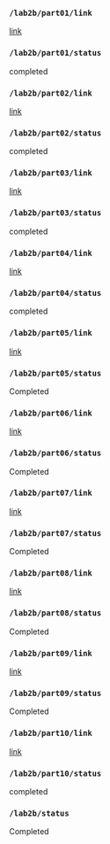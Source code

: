 ### `/lab2b/part01/link`
[link](https://github.com/xcyxcyxcyxcy/lab2B-part-1)
### `/lab2b/part01/status`
completed
### `/lab2b/part02/link`
[link](https://github.com/xcyxcyxcyxcy/lab2B-part02)
### `/lab2b/part02/status`
completed
### `/lab2b/part03/link`
[link](https://github.com/xcyxcyxcyxcy/lab2b-part03)
### `/lab2b/part03/status`
completed
### `/lab2b/part04/link`
[link](https://github.com/xcyxcyxcyxcy/lab2B-part04)
### `/lab2b/part04/status`
completed
### `/lab2b/part05/link`
[link](https://github.com/xcyxcyxcyxcy/lab2b-part-5)
### `/lab2b/part05/status`
Completed
### `/lab2b/part06/link`
[link](https://github.com/xcyxcyxcyxcy/lab2B-part06)
### `/lab2b/part06/status`
Completed
### `/lab2b/part07/link`
[link](https://github.com/Sharonun/Lab2B-part2-7/tree/main/part7)
### `/lab2b/part07/status`
Completed
### `/lab2b/part08/link`
[link](https://github.com/xcyxcyxcyxcy/lab2B-part08)
### `/lab2b/part08/status`
Completed
### `/lab2b/part09/link`
[link](https://github.com/xcyxcyxcyxcy/lab2B-part09)
### `/lab2b/part09/status`
Completed
### `/lab2b/part10/link`
[link](https://github.com/Sharonun/LAB2B)
### `/lab2b/part10/status`
completed
### `/lab2b/status`
 Completed
